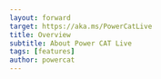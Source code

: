 ```yaml
---
layout: forward
target: https://aka.ms/PowerCatLive
title: Overview
subtitle: About Power CAT Live
tags: [features]
author: powercat
---
```

<!-- Come into Microsoft as we solve problems and talk with PMs to find out about new and upcoming features in Power Platform and meet the people that bring those features to life.

<iframe src="https://www.youtube.com/embed/mahQhc4sEik?autoplay=0" width="600" height="340" frameborder="0" allowfullscreen uk-responsive uk-video="automute: true"></iframe> -->